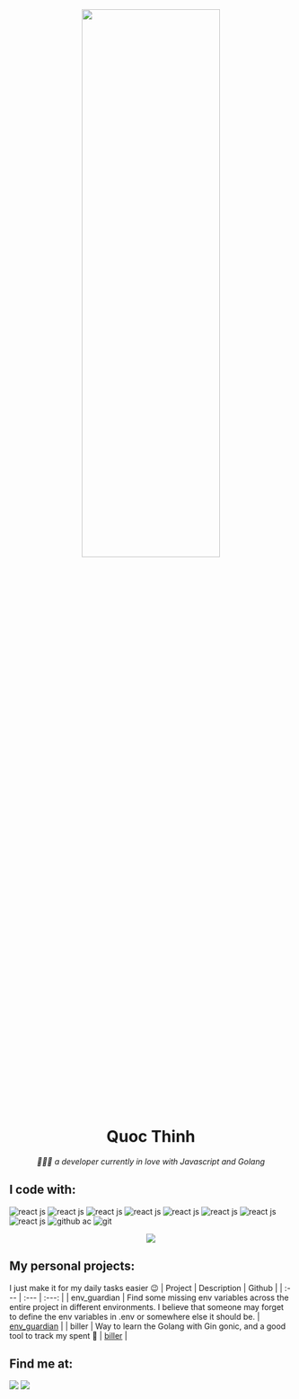 <div align="center">
  <img width="70%" height="50%" src="https://media.giphy.com/media/vrKUtJNMtB3Y4/giphy.gif" />
  <h1>Quoc Thinh</h1>
  <em>🧑🏻‍💻 a developer currently in love with Javascript and Golang</em>
</div>

## I code with: 
![react js](https://img.shields.io/badge/React-20232A?style=for-the-badge&logo=react&logoColor=61DAFB)
![react js](https://img.shields.io/badge/React_Native-20232A?style=for-the-badge&logo=react&logoColor=61DAFB)
![react js](https://img.shields.io/badge/Redux-593D88?style=for-the-badge&logo=redux&logoColor=white)
![react js](https://img.shields.io/badge/Redux%20saga-86D46B?style=for-the-badge&logo=redux%20saga&logoColor=999999)
![react js](https://img.shields.io/badge/Vue.js-35495E?style=for-the-badge&logo=vuedotjs&logoColor=4FC08D)
![react js](https://img.shields.io/badge/Go-00ADD8?style=for-the-badge&logo=go&logoColor=white)
![react js](https://img.shields.io/badge/Laravel-FF2D20?style=for-the-badge&logo=laravel&logoColor=white)
![react js](https://img.shields.io/badge/MySQL-005C84?style=for-the-badge&logo=mysql&logoColor=white)
![github ac](https://img.shields.io/badge/GitHub_Actions-2088FF?style=for-the-badge&logo=github-actions&logoColor=white)
![git](https://img.shields.io/badge/GIT-E44C30?style=for-the-badge&logo=git&logoColor=white)

<div align="center">
  <img src="https://github-readme-stats.vercel.app/api?username=nanxy-tran&count_private=true&show_icons=true&theme=onedark" />
</div>


## My personal projects: 
I just make it for my daily tasks easier 😉 
| Project      | Description        | Github             |
| :---        |    :---   |          :---: |
| env_guardian      |  Find some missing env variables across the entire project in different environments. I believe that someone may forget to define the env variables in .env or somewhere else it should be.    | [env_guardian](https://github.com/Nanxy-Tran/env_guardian)  |
| biller   | Way to learn the Golang with Gin gonic, and a good tool to track my spent 🤑        | [biller](https://github.com/Nanxy-Tran/biller)     |

## Find me at:
[![](https://img.shields.io/badge/Gmail-D14836?style=for-the-badge&logo=gmail&logoColor=white)](mailto:eeit104@gmail.com)
[![](https://img.shields.io/badge/LinkedIn-0077B5?style=for-the-badge&logo=linkedin&logoColor=white)](https://www.linkedin.com/in/quoc-thinh-dang-38319a195/)
